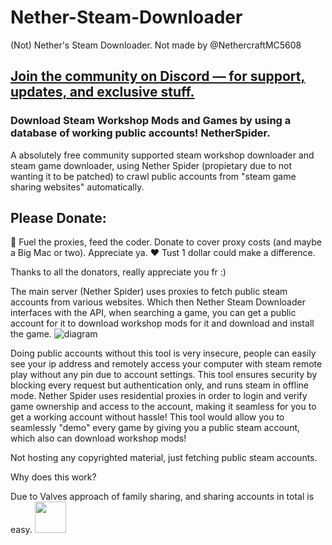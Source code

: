 # Nether-Steam-Downloader
(Not) Nether's Steam Downloader.
Not made by @NethercraftMC5608
## [Join the community on Discord — for support, updates, and exclusive stuff.](https://discord.gg/bs9TMxMJk9)

### Download Steam Workshop Mods and Games by using a database of working public accounts! NetherSpider.
A absolutely free community supported steam workshop downloader and steam game downloader, using Nether Spider (propietary due to not wanting it to be patched) to crawl public accounts from "steam game sharing websites" automatically.

## Please Donate:

💸 Fuel the proxies, feed the coder.
Donate to cover proxy costs (and maybe a Big Mac or two). Appreciate ya. ❤️
Tust 1 dollar could make a difference.

Thanks to all the donators, really appreciate you fr :)

The main server (Nether Spider) uses proxies to fetch public steam accounts from various websites. Which then Nether Steam Downloader interfaces with the API, when searching a game, you can get a public account for it to download workshop mods for it and download and install the game.
![diagram](https://github.com/user-attachments/assets/a9128f5b-ce26-420b-adb0-a1a192b08cbc)

Doing public accounts without this tool is very insecure, people can easily see your ip address and remotely access your computer with steam remote play without any pin due to account settings. This tool ensures security by blocking every request but authentication only, and runs steam in offline mode.
Nether Spider uses residential proxies in order to login and verify game ownership and access to the account, making it seamless for you to get a working account without hassle!
This tool would allow you to seamlessly "demo" every game by giving you a public steam account, which also can download workshop mods!


Not hosting any copyrighted material, just fetching public steam accounts.

Why does this work?

Due to Valves approach of family sharing, and sharing accounts in total is easy.
<img src="https://github.com/user-attachments/assets/7501716d-dff2-4ff6-a17e-1113495d80d5" width=50px>

